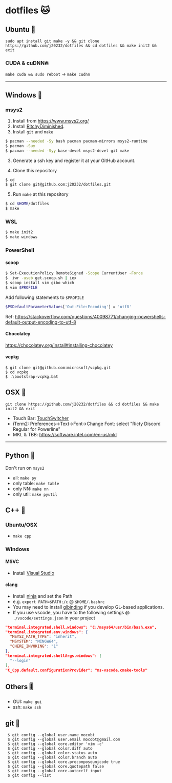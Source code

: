 # dotfiles 🐱

## Ubuntu 🏮

```
sudo apt install git make -y && git clone https://github.com/j20232/dotfiles && cd dotfiles && make init2 && exit
```

### CUDA & cuDNN🔥

`make cuda && sudo reboot` -> `make cudnn`

---

## Windows 🚗

### msys2

1. Install from https://www.msys2.org/
2. Install [RitchyDiminished](https://github.com/mzyy94/RictyDiminished-for-Powerline).
3. Install `git` and `make`

```sh
$ pacman --needed -Sy bash pacman pacman-mirrors msys2-runtime
$ pacman -Suy
$ pacman --needed -Syy base-devel msys2-devel git make
```

3. Generate a ssh key and register it at your GitHub account.

4. Clone this repository

```sh
$ cd
$ git clone git@github.com:j20232/dotfiles.git
```

5. Run `make` at this repository

```sh
$ cd $HOME/dotfiles
$ make
```

### WSL

```sh
$ make init2
$ make windows
```

### PowerShell

#### scoop

```sh
$ Set-ExecutionPolicy RemoteSigned -Scope CurrentUser -Force
$  iwr -useb get.scoop.sh | iex
$ scoop install vim gibo which
$ vim $PROFILE
```

Add following statements to `$PROFILE`

```sh
$PSDefaultParameterValues['Out-File:Encoding'] = 'utf8'
```

Ref: https://stackoverflow.com/questions/40098771/changing-powershells-default-output-encoding-to-utf-8

#### Chocolatey

https://chocolatey.org/install#installing-chocolatey

#### vcpkg

```
$ git clone git@github.com:microsoft/vcpkg.git
$ cd vcpkg
$ .\bootstrap-vcpkg.bat
```

## OSX 🍎

```
git clone https://github.com/j20232/dotfiles && cd dotfiles && make init2 && exit
```

- Touch Bar: [TouchSwitcher](https://hazeover.com/touchswitcher.html)
- iTerm2: Preferences->Text->Font->Change Font: select "Ricty Discord Regular for Powerline"
- MKL & TBB: https://software.intel.com/en-us/mkl

---

## Python 🐍

Don't run on `msys2`

- all: `make py`
- only table: `make table`
- only NN: `make nn`
- only util: `make pyutil`

## C++ 🐶

### Ubuntu/OSX
- `make cpp`

### Windows

#### MSVC
- Install [Visual Studio](https://visualstudio.microsoft.com/ja/vs/)

#### clang
- Install [ninja](https://github.com/ninja-build/ninja) and set the Path
 - e.g. `export PATH=$PATH:/c` @ `$HOME/.bashrc`
- You may need to install [glbinding](git@github.com:hpicgs/glbinding.git) if you develop GL-based applications.
- If you use vscode, you have to the following settings @ `./vscode/settings.json` in your project 

```json
"terminal.integrated.shell.windows": "C:/msys64/usr/bin/bash.exe",
"terminal.integrated.env.windows": {
  "MSYS2_PATH_TYPE": "inherit",
  "MSYSTEM": "MINGW64",
  "CHERE_INVOKING": "1"
},
"terminal.integrated.shellArgs.windows": [
  "--login"
],
"C_Cpp.default.configurationProvider": "ms-vscode.cmake-tools"
```

## Others 🎚

- GUI: `make gui`
- ssh: `make ssh`

## git 🐙

```fish
 $ git config --global user.name mocobt
 $ git config --global user.email mocobt@gmail.com
 $ git config --global core.editor 'vim -c'
 $ git config --global color.diff auto
 $ git config --global color.status auto
 $ git config --global color.branch auto
 $ git config --global core.precomposeunicode true
 $ git config --global core.quotepath false
 $ git config --global core.autocrlf input
 $ git config --list
```
